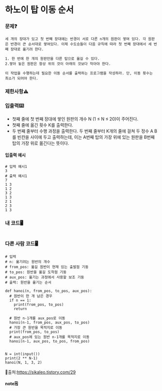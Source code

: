 # 하노이 탑 이동 순서

### 문제❓
```
세 개의 장대가 있고 첫 번째 장대에는 반경이 서로 다른 n개의 원판이 쌓여 있다. 각 원판은 반경이 큰 순서대로 쌓여있다. 이제 수도승들이 다음 규칙에 따라 첫 번째 장대에서 세 번째 장대로 옮기려 한다.

1. 한 번에 한 개의 원판만을 다른 탑으로 옮길 수 있다.
2.쌓아 놓은 원판은 항상 위의 것이 아래의 것보다 작아야 한다.

이 작업을 수행하는데 필요한 이동 순서를 출력하는 프로그램을 작성하라. 단, 이동 횟수는 최소가 되어야 한다.
```

### 제한사항⚠️


### 입출력⌨️
* 첫째 줄에 첫 번째 장대에 쌓인 원판의 개수 N (1 ≤ N ≤ 20)이 주어진다.
* 첫째 줄에 옮긴 횟수 K를 출력한다.
* 두 번째 줄부터 수행 과정을 출력한다. 두 번째 줄부터 K개의 줄에 걸쳐 두 정수 A B를 빈칸을 사이에 두고 출력하는데, 이는 A번째 탑의 가장 위에 있는 원판을 B번째 탑의 가장 위로 옮긴다는 뜻이다.

#### 입출력 예시
```
# 입력 예시1
3
# 출력 예시1
7
1 3
1 2
3 2
1 3
2 1
2 3
1 3
```

### 내 코드🖥️
```

```

### 다른 사람 코드🖥️
```
# 입력
# n: 옮기려는 원반의 개수
# from_pos: 옮길 원반이 현재 있는 출발점 기둥
# to_pos: 원반을 옮길 도착점 기둥
# aux_pos: 옮기는 과정에서 사용할 보조 기둥
# 출력: 원반을 옮기는 순서

def hanoi(n, from_pos, to_pos, aux_pos):
  # 원반이 한 개 남은 경우
  if n == 1:
    print(from_pos, to_pos)
    return

  # 원반 n-1개를 aux_pos로 이동
  hanoi(n-1, from_pos, aux_pos, to_pos)
  # 가장 큰 원반을 목적지로 이동
  print(from_pos, to_pos)
  # aux_pos에 있는 원반 n-1개를 목적지로 이동
  hanoi(n-1, aux_pos, to_pos, from_pos)


N = int(input())
print(2 ** N-1)
hanoi(N, 1, 3, 2)
```
🔗출처:https://sikaleo.tistory.com/29

#### note🗒️
> 
